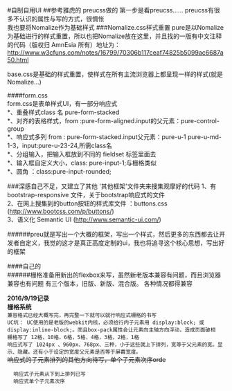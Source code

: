 #自制自用UI
##参考雅虎的 preucss做的
第一步是看preucss......
preucss有很多不认识的属性与写的方式，很惆怅  
我也要将Nomalize作为基础样式
###Nomalize.css样式重置
  pure是以Nomalize为基础进行的样式重置，所以也把Nomalize放在这里，并且找的一版有中文注释的代码（版权归 AmnEsia 所有）地址为：  
  http://www.w3cfuns.com/notes/16799/70306b117ceaf74825b5099ac6687a50.html  


base.css是基础的样式重置，使样式在所有主流浏览器上都呈现一样的样式(就是Nomalize...)

  ####form.css  
  form.css是表单样式UI，有一部分响应式  
  *、重叠样式class 名 pure-form-stacked  
  *、对齐的表格样式，from :pure-form-aligned.input的父元素：pure-control-group  
  *、响应式多列 from : pure-form-stacked.input父元素：pure-u-1 pure-u-md-1-3，input:pure-u-23-24,所需class名  
  *、分组输入，把输入框放到不同的 fieldset   标签里面去  
  *、输入框自定义大小，class: pure-input-1;与栅格类似  
  *、圆角 ：class:pure-input-rounded;  
<!--其他框架文件夹-->
###深感自己不足，又建立了其他 '其他框架'文件夹来搜集观摩好的代码
1、有bootstrap-responsive 文件，关于bootstrap响应式的文件  
2、在网上搜集到的button按钮的样式库文件 ：buttons.css (http://www.bootcss.com/p/buttons/)  
3、语义化  Semantic UI (http://www.semantic-ui.com/)

  ######preu就是写出一个大概的框架，写出一个样式，然后更多的东西都去让开发者自定义，我觉的这才是真正高度定制的ui，我也将追寻这个核心思想，写出好的框架

####自己的   
######栅格准备用新出的flexbox来写，虽然新老版本兼容有问题，而且浏览器兼容也有问题
有三个版本，旧版、新版、混合版。
各种情况都得兼容    


  **2016/9/19记录**   
      **栅格系统**  
    `兼容格式已经大概写完，再完整一下就可以就行响应式栅格的书写`  
      `UC坑： UC使用的是老版的webkit内核，必须给行内子元素用 display:block; 或 display:inline-block;。而且box-pack属性会让元素向主轴方向浮动，造成页面破相`  
      `栅格写了 12格，10格，6格，5格，4格，3格，2格，1格`  
      `响应式写了 1024px 、960px、768px、三种，小于这些就上下排列，宽等于父元素的宽。显示、隐藏。还有小于设定的宽度父元素是否等于屏幕宽度。`    
      ~~响应式的子元素排列的其他方向待写，单个子元素次序orde~~  
      
      响应式子元素从下到上排列已写
      响应式单个子元素次序
